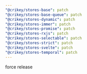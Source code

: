```yaml
---
"@crikey/stores-base": patch
"@crikey/stores-base-queue": patch
"@crikey/stores-dynamic": patch
"@crikey/stores-immer": patch
"@crikey/stores-promise": patch
"@crikey/stores-rxjs": patch
"@crikey/stores-selectable": patch
"@crikey/stores-strict": patch
"@crikey/stores-svelte": patch
"@crikey/stores-temporal": patch
---
```


force release
